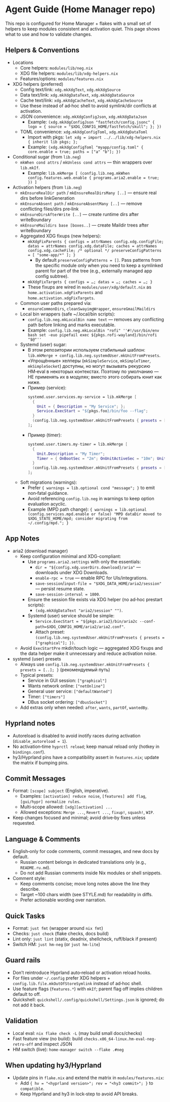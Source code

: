 # Agent Guide (Home Manager repo)

This repo is configured for Home Manager + flakes with a small set of helpers to keep modules consistent and activation quiet. This page shows what to use and how to validate changes.

## Helpers & Conventions

- Locations
  - Core helpers: `modules/lib/neg.nix`
  - XDG file helpers: `modules/lib/xdg-helpers.nix`
  - Features/options: `modules/features.nix`
- XDG helpers (preferred)
  - Config text/link: `xdg.mkXdgText`, `xdg.mkXdgSource`
  - Data text/link: `xdg.mkXdgDataText`, `xdg.mkXdgDataSource`
  - Cache text/link: `xdg.mkXdgCacheText`, `xdg.mkXdgCacheSource`
  - Use these instead of ad‑hoc shell to avoid symlink/dir conflicts at activation.
  - JSON convenience: `xdg.mkXdgConfigJson`, `xdg.mkXdgDataJson`
    - Example: `(xdg.mkXdgConfigJson "fastfetch/config.jsonc" { logo = { source = "$XDG_CONFIG_HOME/fastfetch/skull"; }; })`
  - TOML convenience: `xdg.mkXdgConfigToml`, `xdg.mkXdgDataToml`
    - Import with pkgs: `let xdg = import ../../lib/xdg-helpers.nix { inherit lib pkgs; };`
    - Example: `(xdg.mkXdgConfigToml "myapp/config.toml" { core.enable = true; paths = ["a" "b"]; })`
- Conditional sugar (from `lib.neg`)
  - `mkWhen cond attrs` / `mkUnless cond attrs` — thin wrappers over `lib.mkIf`.
    - Example: `lib.mkMerge [ (config.lib.neg.mkWhen config.features.web.enable { programs.aria2.enable = true; }) ]`
- Activation helpers (from `lib.neg`)
  - `mkEnsureRealDir path` / `mkEnsureRealDirsMany [..]` — ensure real dirs before linkGeneration
  - `mkEnsureAbsent path` / `mkEnsureAbsentMany [..]` — remove conflicting files/dirs pre‑link
  - `mkEnsureDirsAfterWrite [..]` — create runtime dirs after writeBoundary
  - `mkEnsureMaildirs base [boxes..]` — create Maildir trees after writeBoundary
  - Aggregated XDG fixups (new helpers):
    - `mkXdgFixParents { configs = attrNames config.xdg.configFile; datas = attrNames config.xdg.dataFile; caches = attrNames config.xdg.cacheFile; /* optional */ preserveConfigPatterns = [ "some-app/*" ]; }`
      - By default `preserveConfigPatterns = []`. Pass patterns from the specific module only when you need to keep a symlinked parent for part of the tree (e.g., externally managed app config subtree).
    - `mkXdgFixTargets { configs = …; datas = …; caches = …; }`
    - These fixups are wired in `modules/user/xdg/default.nix` as `home.activation.xdgFixParents` and `home.activation.xdgFixTargets`.
  - Common user paths prepared via:
    - `ensureCommonDirs`, `cleanSwayimgWrapper`, `ensureGmailMaildirs`
  - Local bin wrappers (safe ~/.local/bin scripts):
    - `config.lib.neg.mkLocalBin name text` — removes any conflicting path before linking and marks executable.
    - Example: `config.lib.neg.mkLocalBin "rofi" ''#!/usr/bin/env bash
        set -euo pipefail
        exec ${pkgs.rofi-wayland}/bin/rofi "$@"''`
  - Systemd (user) sugar:
    - В этом репозитории используем стабильный шаблон: `lib.mkMerge + config.lib.neg.systemdUser.mkUnitFromPresets`.
    - «Упрощённые» хелперы (`mkSimpleService`, `mkSimpleTimer`, `mkSimpleSocket`) доступны, но могут вызывать рекурсию HM‑eval в некоторых контекстах. Поэтому по умолчанию — НЕ применять их в модулях; вместо этого собирать юнит как ниже.
    - Пример (service):
      ```nix
      systemd.user.services.my-service = lib.mkMerge [
        {
          Unit = { Description = "My Service"; };
          Service.ExecStart = "${pkgs.foo}/bin/foo --flag";
        }
        (config.lib.neg.systemdUser.mkUnitFromPresets { presets = ["defaultWanted"]; })
      ];
      ```
    - Пример (timer):
      ```nix
      systemd.user.timers.my-timer = lib.mkMerge [
        {
          Unit.Description = "My Timer";
          Timer = { OnBootSec = "2m"; OnUnitActiveSec = "10m"; Unit = "my-timer.service"; };
        }
        (config.lib.neg.systemdUser.mkUnitFromPresets { presets = ["timers"]; })
      ];
      ```
  - Soft migrations (warnings):
    - Prefer `{ warnings = lib.optional cond "message"; }` to emit non‑fatal guidance.
    - Avoid referencing `config.lib.neg` in warnings to keep option evaluation acyclic.
    - Example (MPD path change):
      `{ warnings = lib.optional (config.services.mpd.enable or false) "MPD dataDir moved to $XDG_STATE_HOME/mpd; consider migrating from ~/.config/mpd."; }`

## App Notes

- aria2 (download manager)
  - Keep configuration minimal and XDG-compliant:
    - Use `programs.aria2.settings` with only the essentials:
      - `dir = "${config.xdg.userDirs.download}/aria"` — downloads under XDG Downloads.
      - `enable-rpc = true` — enable RPC for UIs/integrations.
      - `save-session`/`input-file = "$XDG_DATA_HOME/aria2/session"` — persist resume state.
      - `save-session-interval = 1800`.
    - Ensure the session file exists via XDG helper (no ad‑hoc prestart scripts):
      - `(xdg.mkXdgDataText "aria2/session" "")`.
    - Systemd (user) service should be simple:
      - `Service.ExecStart = "${pkgs.aria2}/bin/aria2c --conf-path=$XDG_CONFIG_HOME/aria2/aria2.conf"`.
      - Attach preset: `(config.lib.neg.systemdUser.mkUnitFromPresets { presets = ["graphical"]; })`.
  - Avoid `ExecStartPre` mkdir/touch logic — aggregated XDG fixups and the data helper make it unnecessary and reduce activation noise.
- systemd (user) presets
  - Always use `config.lib.neg.systemdUser.mkUnitFromPresets { presets = [..]; }` (рекомендуемый путь)
  - Typical presets:
    - Service in GUI session: `["graphical"]`
    - Wants network online: `["netOnline"]`
    - General user service: `["defaultWanted"]`
    - Timer: `["timers"]`
    - DBus socket ordering: `["dbusSocket"]`
  - Add extras only when needed: `after`, `wants`, `partOf`, `wantedBy`.

## Hyprland notes

- Autoreload is disabled to avoid inotify races during activation (`disable_autoreload = 1`).
- No activation‑time `hyprctl reload`; keep manual reload only (hotkey in `bindings.conf`).
- hy3/Hyprland pins have a compatibility assert in `features.nix`; update the matrix if bumping pins.

## Commit Messages

- Format: `[scope] subject` (English, imperative).
  - Examples: `[activation] reduce noise`, `[features] add flag`, `[gui/hypr] normalize rules`.
  - Multi‑scope allowed: `[xdg][activation] ...`
  - Allowed exceptions: `Merge ...`, `Revert ...`, `fixup!`, `squash!`, `WIP`.
- Keep changes focused and minimal; avoid drive‑by fixes unless requested.

## Language & Comments

- English‑only for code comments, commit messages, and new docs by default.
  - Russian content belongs in dedicated translations only (e.g., `README.ru.md`).
  - Do not add Russian comments inside Nix modules or shell snippets.
- Comment style:
  - Keep comments concise; move long notes above the line they describe.
  - Target ~100 chars width (see STYLE.md) for readability in diffs.
  - Prefer actionable wording over narration.

## Quick Tasks

- Format: `just fmt` (wrapper around `nix fmt`)
- Checks: `just check` (flake checks, docs build)
- Lint only: `just lint` (statix, deadnix, shellcheck, ruff/black if present)
- Switch HM: `just hm-neg` (or `just hm-lite`)

## Guard rails

- Don’t reintroduce Hyprland auto‑reload or activation reload hooks.
- For files under `~/.config` prefer XDG helpers + `config.lib.file.mkOutOfStoreSymlink` instead of ad‑hoc shell.
- Use feature flags (`features.*`) with `mkIf`; parent flag off implies children default to off.
- Quickshell: `quickshell/.config/quickshell/Settings.json` is ignored; do not add it back.

## Validation

- Local eval: `nix flake check -L` (may build small docs/checks)
- Fast feature view (no build): build `checks.x86_64-linux.hm-eval-neg-retro-off` and inspect JSON
- HM switch (live): `home-manager switch --flake .#neg`

## When updating hy3/Hyprland

- Update pins in `flake.nix` and extend the matrix in `modules/features.nix`:
  - Add `{ hv = "<hyprland version>"; rev = "<hy3 commit>"; }` to `compatible`.
  - Keep Hyprland and hy3 in lock‑step to avoid API breaks.
